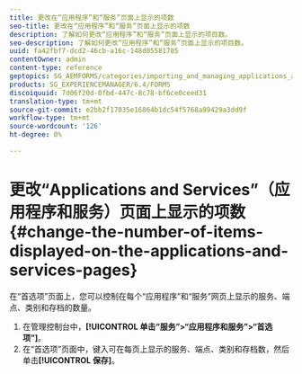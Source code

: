 ```yaml
---
title: 更改在“应用程序”和“服务”页面上显示的项数
seo-title: 更改在“应用程序”和“服务”页面上显示的项数
description: 了解如何更改“应用程序”和“服务”页面上显示的项目数。
seo-description: 了解如何更改“应用程序”和“服务”页面上显示的项目数。
uuid: fa42fbf7-dcd2-46cb-a16c-148d05581705
contentOwner: admin
content-type: reference
geptopics: SG_AEMFORMS/categories/importing_and_managing_applications_and_archives
products: SG_EXPERIENCEMANAGER/6.4/FORMS
discoiquuid: 7d06f20d-0fbd-447c-8c78-bf6ce0ceed31
translation-type: tm+mt
source-git-commit: e2bb2f17035e16864b1dc54f5768a99429a3dd9f
workflow-type: tm+mt
source-wordcount: '126'
ht-degree: 0%

---
```



# 更改“Applications and Services”（应用程序和服务）页面上显示的项数{#change-the-number-of-items-displayed-on-the-applications-and-services-pages}

在“首选项”页面上，您可以控制在每个“应用程序”和“服务”网页上显示的服务、端点、类别和存档的数量。

1. 在管理控制台中，**[!UICONTROL 单击“服务”>“应用程序和服务”>“首选项”]**。
1. 在“首选项”页面中，键入可在每页上显示的服务、端点、类别和存档数，然后单击&#x200B;**[!UICONTROL 保存]**。

